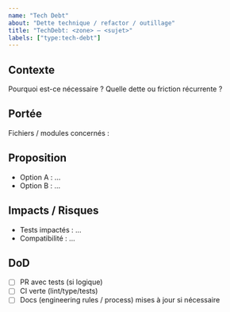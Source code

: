 ```yaml
---
name: "Tech Debt"
about: "Dette technique / refactor / outillage"
title: "TechDebt: <zone> — <sujet>"
labels: ["type:tech-debt"]
---
```


## Contexte
Pourquoi est-ce nécessaire ? Quelle dette ou friction récurrente ?

## Portée
Fichiers / modules concernés :

## Proposition
- Option A : …
- Option B : …

## Impacts / Risques
- Tests impactés : …
- Compatibilité : …

## DoD
- [ ] PR avec tests (si logique)
- [ ] CI verte (lint/type/tests)
- [ ] Docs (engineering rules / process) mises à jour si nécessaire
